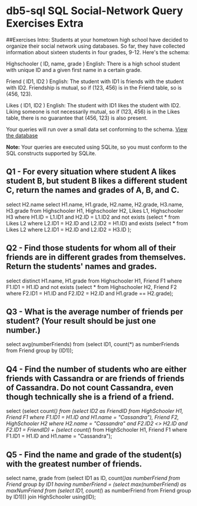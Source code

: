 # db5-sql SQL Social-Network Query Exercises Extra

##Exercises Intro:
Students at your hometown high school have decided to organize their social network using databases. So far, they have collected information about sixteen students in four grades, 9-12. Here's the schema: 

Highschooler ( ID, name, grade ) 
English: There is a high school student with unique ID and a given first name in a certain grade. 

Friend ( ID1, ID2 ) 
English: The student with ID1 is friends with the student with ID2. Friendship is mutual, so if (123, 456) is in the Friend table, so is (456, 123). 

Likes ( ID1, ID2 ) 
English: The student with ID1 likes the student with ID2. Liking someone is not necessarily mutual, 	so if (123, 456) is in the Likes table, there is no guarantee that (456, 123) is also present. 

Your queries will run over a small data set conforming to the schema.
[View the database](https://lagunita.stanford.edu/c4x/DB/SQL/asset/socialdata.html)

**Note:** Your queries are executed using SQLite, so you must conform to the SQL constructs supported by SQLite.


## Q1 - For every situation where student A likes student B, but student B likes a different student C, return the names and grades of A, B, and C.

select H2.name
select H1.name, H1.grade, H2.name, H2.grade, H3.name, H3.grade
from Highschooler H1, Highschooler H2, Likes L1, Highschooler H3
where H1.ID = L1.ID1 and H2.ID = L1.ID2
and not exists (select * from Likes L2 where L2.ID1 = H2.ID and L2.ID2 = H1.ID)
and exists (select * from Likes L2 where L2.ID1 = H2.ID and L2.ID2 = H3.ID );

## Q2 - Find those students for whom all of their friends are in different grades from themselves. Return the students' names and grades.

select distinct H1.name, H1.grade
from Highschooler H1, Friend F1
where F1.ID1 = H1.ID
and not exists (select * 
				from Highschooler H2, Friend F2 
				where F2.ID1 = H1.ID 
                and F2.ID2 = H2.ID
                and H1.grade == H2.grade);

## Q3 - What is the average number of friends per student? (Your result should be just one number.)

select avg(numberFriends)
from    (select ID1, count(*) as numberFriends
        from Friend
        group by (ID1));

## Q4 - Find the number of students who are either friends with Cassandra or are friends of friends of Cassandra. Do not count Cassandra, even though technically she is a friend of a friend.

select 
(select count(*)
from    (select ID2 as FriendID
        from HighSchooler H1, Friend F1
        where F1.ID1 = H1.ID and H1.name = "Cassandra"), Friend F2, HighSchooler H2
where H2.name = "Cassandra" and F2.ID2 <> H2.ID and F2.ID1 = FriendID)
+
(select count(*)
from HighSchooler H1, Friend F1
where F1.ID1 = H1.ID and H1.name = "Cassandra");

## Q5 - Find the name and grade of the student(s) with the greatest number of friends.

select name, grade
from (select ID1 as ID, count(*)as numberFriend 
    from Friend 
    group by ID1 
    having numberFriend = (select max(numberFriend) as maxNumFriend
                            from (select ID1, count(*) as numberFriend from Friend group by ID1)))
    join HighSchooler using(ID);